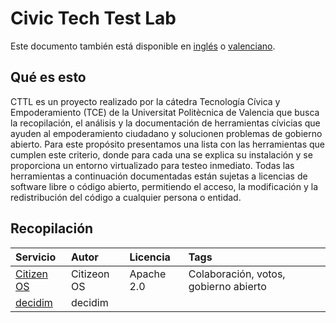 # Civic Tech Test Lab
Este documento también está disponible en [inglés](README_en.md) o [valenciano](/README_cat.md).
## Qué es esto
CTTL es un proyecto realizado por la cátedra Tecnología Cívica y Empoderamiento (TCE) de la Universitat Politècnica de Valencia que busca la recopilación, el análisis y la documentación de herramientas cívicias que ayuden al empoderamiento ciudadano y solucionen problemas de gobierno abierto. Para este propósito presentamos una lista con las herramientas que cumplen este criterio, donde para cada una se explica su instalación y se proporciona un entorno virtualizado para testeo inmediato. Todas las herramientas a continuación documentadas están sujetas a licencias de software libre o código abierto, permitiendo el acceso, la modificación y la redistribución del código a cualquier persona o entidad.

## Recopilación

| Servicio   | Autor       | Licencia   | Tags |
| :--------- | :---------- | :--------- | :------ |
| [Citizen OS](/citizenos) | Citizeon OS | Apache 2.0 | Colaboración, votos, gobierno abierto|
| [decidim](/decidim) | decidim | |
